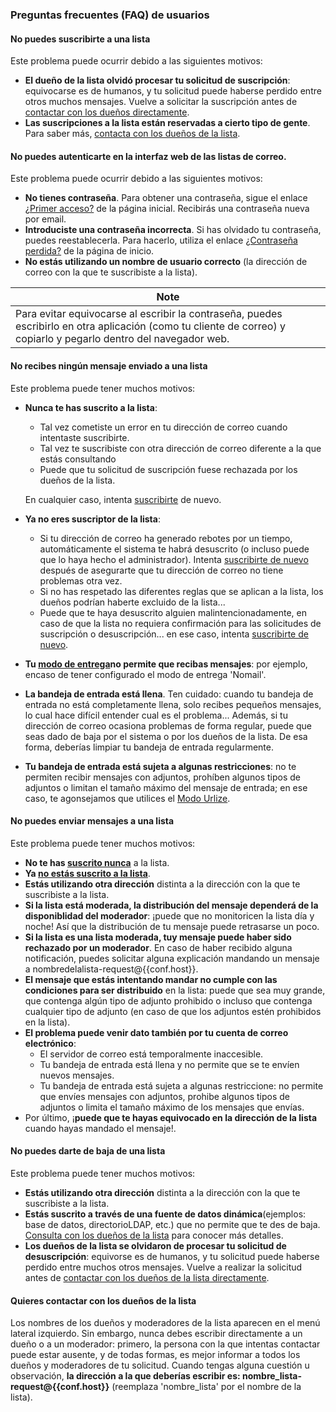 ### Preguntas frecuentes (FAQ) de usuarios

#### No puedes suscribirte a una lista

Este problema puede ocurrir debido a las siguientes motivos:

-   **El dueño de la lista olvidó procesar tu solicitud de suscripción**: equivocarse es de humanos, y tu solicitud puede haberse perdido entre otros muchos mensajes. Vuelve a solicitar la suscripción antes de [contactar con los dueños directamente](#contactadmin).
-   **Las suscripciones a la lista están reservadas a cierto tipo de gente**. Para saber más, [contacta con los dueños de la lista](#contactadmin).

#### No puedes autenticarte en la interfaz web de las listas de correo.

Este problema puede ocurrir debido a las siguientes motivos:

-   **No tienes contraseña**. Para obtener una contraseña, sigue el enlace [¿Primer acceso?](%7B%7Bpath_cgi%7D%7D/firstpasswd) de la página inicial. Recibirás una contraseña nueva por email.
-   **Introduciste una contraseña incorrecta**. Si has olvidado tu contraseña, puedes reestablecerla. Para hacerlo, utiliza el enlace [¿Contraseña perdida?](%7B%7Bpath_cgi%7D%7D/renewpasswd) de la página de inicio.
-   **No estás utilizando un nombre de usuario correcto** (la dirección de correo con la que te suscribiste a la lista).

| Note |
|------|
| Para evitar equivocarse al escribir la contraseña, puedes escribirlo en otra aplicación (como tu cliente de correo) y copiarlo y pegarlo dentro del navegador web. |

#### No recibes ningún mensaje enviado a una lista

Este problema puede tener muchos motivos:

-   <span id="notsubscribedyet"></span>**Nunca te has suscrito a la lista**:
    -   Tal vez cometiste un error en tu dirección de correo cuando intentaste suscribirte.
    -   Tal vez te suscribiste con otra dirección de correo diferente a la que estás consultando
    -   Puede que tu solicitud de suscripción fuese rechazada por los dueños de la lista.

    En cualquier caso, intenta [suscribirte](user.md#subscribe) de nuevo.
-   <span id="notsubscribedanymore"></span>**Ya no eres suscriptor de la lista**:
    -   Si tu dirección de correo ha generado rebotes por un tiempo, automáticamente el sistema te habrá desuscrito (o incluso puede que lo haya hecho el administrador). Intenta [suscribirte de nuevo](user.md#subscribe) después de asegurarte que tu dirección de correo no tiene problemas otra vez.
    -   Si no has respetado las diferentes reglas que se aplican a la lista, los dueños podrían haberte excluido de la lista...
    -   Puede que te haya desuscrito alguien malintencionadamente, en caso de que la lista no requiera confirmación para las solicitudes de suscripción o desuscripción... en ese caso, intenta [suscribirte de nuevo](user.md#subscribe).
-   **Tu [modo de entrega](user.md#deliverymode)no permite que recibas mensajes**: por ejemplo, encaso de tener configurado el modo de entrega 'Nomail'.
-   **La bandeja de entrada está llena**. Ten cuidado: cuando tu bandeja de entrada no está completamente llena, solo recibes pequeños mensajes, lo cual hace difícil entender cual es el problema... Además, si tu dirección de correo ocasiona problemas de forma regular, puede que seas dado de baja por el sistema o por los dueños de la lista. De esa forma, deberías limpiar tu bandeja de entrada regularmente.
-   **Tu bandeja de entrada está sujeta a algunas restricciones**: no te permiten recibir mensajes con adjuntos, prohíben algunos tipos de adjuntos o limitan el tamaño máximo del mensaje de entrada; en ese caso, te agonsejamos que utilices el [Modo Urlize](user.md#deliverymode).

#### No puedes enviar mensajes a una lista

Este problema puede tener muchos motivos:

-   **No te has [suscrito nunca](#notsubscribedyet)** a la lista.
-   **Ya [no estás suscrito a la lista](#notsubscribedanymore)**.
-   **Estás utilizando otra dirección** distinta a la dirección con la que te suscribiste a la lista.
-   **Si la lista está moderada, la distribución del mensaje dependerá de la disponiblidad del moderador**: ¡puede que no monitoricen la lista día y noche! Así que la distribución de tu mensaje puede retrasarse un poco.
-   **Si la lista es una lista moderada, tuy mensaje puede haber sido rechazado por un moderador**. En caso de haber recibido alguna notificación, puedes solicitar alguna explicación mandando un mensaje a nombredelalista-request@{{conf.host}}.
-   **El mensaje que estás intentando mandar no cumple con las condiciones para ser distribuido** en la lista: puede que sea muy grande, que contenga algún tipo de adjunto prohibido o incluso que contenga cualquier tipo de adjunto (en caso de que los adjuntos estén prohibidos en la lista).
-   **El problema puede venir dato también por tu cuenta de correo electrónico**:
    -   El servidor de correo está temporalmente inaccesible.
    -   Tu bandeja de entrada está llena y no permite que se te envíen nuevos mensajes.
    -   Tu bandeja de entrada está sujeta a algunas restriccione: no permite que envíes mensajes con adjuntos, prohibe algunos tipos de adjuntos o limita el tamaño máximo de los mensajes que envías.
-   Por último, ¡**puede que te hayas equivocado en la dirección de la lista** cuando hayas mandado el mensaje!.

#### No puedes darte de baja de una lista

Este problema puede tener muchos motivos:

-   **Estás utilizando otra dirección** distinta a la dirección con la que te suscribiste a la lista.
-   **Estás suscrito a través de una fuente de datos dinámica**(ejemplos: base de datos, directorioLDAP, etc.) que no permite que te des de baja. [Consulta con los dueños de la lista](#contactadmin) para conocer más detalles.
-   **Los dueños de la lista se olvidaron de procesar tu solicitud de desuscripción**: equivorse es de humanos, y tu solicitud puede haberse perdido entre muchos otros mensajes. Vuelve a realizar la solicitud antes de [contactar con los dueños de la lista directamente](#contactadmin).

#### <span id="contactadmin"></span>Quieres contactar con los dueños de la lista

Los nombres de los dueños y moderadores de la lista aparecen en el menú lateral izquierdo. Sin embargo, nunca debes escribir directamente a un dueño o a un moderador: primero, la persona con la que intentas contactar puede estar ausente, y de todas formas, es mejor informar a todos los dueños y moderadores de tu solicitud. Cuando tengas alguna cuestión u observación, **la dirección a la que deberías escribir es: nombre\_lista-request@{{conf.host}}** (reemplaza 'nombre\_lista' por el nombre de la lista).
